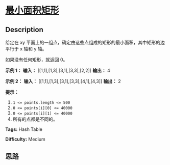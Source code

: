 # [最小面积矩形][title]

## Description

给定在 xy 平面上的一组点，确定由这些点组成的矩形的最小面积，其中矩形的边平行于 x 轴和 y 轴。

如果没有任何矩形，就返回 0。



**示例 1：**
            **输入：** [[1,1],[1,3],[3,1],[3,3],[2,2]]    **输出：** 4    

**示例 2：**
            **输入：** [[1,1],[1,3],[3,1],[3,3],[4,1],[4,3]]    **输出：** 2    



**提示：**

  1. `1 <= points.length <= 500`
  2. `0 <= points[i][0] <= 40000`
  3. `0 <= points[i][1] <= 40000`
  4. 所有的点都是不同的。


**Tags:** Hash Table

**Difficulty:** Medium

## 思路

[title]: https://leetcode-cn.com/problems/minimum-area-rectangle
